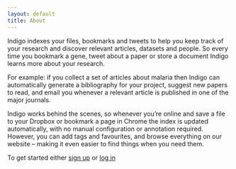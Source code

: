 ```yaml
---
layout: default
title: About
---
```

Indigo indexes your files, bookmarks and tweets to help you keep track of your research and discover relevant articles, datasets and people. So every time you bookmark a gene, tweet about a paper or store a document Indigo learns more about your research.

For example: if you collect a set of articles about malaria then Indigo can automatically generate a bibliography for your project, suggest new papers to read, and email you whenever a relevant article is published in one of the major journals.

Indigo works behind the scenes, so whenever you’re online and save a file to your Dropbox or bookmark a page in Chrome the index is updated automatically, with no manual configuration or annotation required. However, you can add tags and favourites, and browse everything on our website – making it even easier to find things when you need them.

To get started either [sign up](http://goo.gl/iZ9M5) or [log in](https://indigodb.com/)